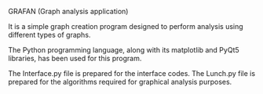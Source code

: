 GRAFAN (Graph analysis application)

It is a simple graph creation program designed to perform analysis using different types of graphs.

The Python programming language, along with its matplotlib and PyQt5 libraries, has been used for this program.

The Interface.py file is prepared for the interface codes. The Lunch.py file is prepared for the algorithms required for graphical analysis purposes.
